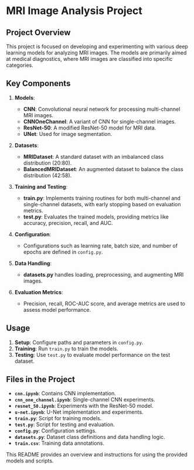 # MRI Image Analysis Project

## Project Overview
This project is focused on developing and experimenting with various deep learning models for analyzing MRI images. The models are primarily aimed at medical diagnostics, where MRI images are classified into specific categories.

## Key Components

1. **Models**:
   - **CNN**: Convolutional neural network for processing multi-channel MRI images.
   - **CNNOneChannel**: A variant of CNN for single-channel images.
   - **ResNet-50**: A modified ResNet-50 model for MRI data.
   - **UNet**: Used for image segmentation.

2. **Datasets**:
   - **MRIDataset**: A standard dataset with an imbalanced class distribution (20:80).
   - **BalancedMRIDataset**: An augmented dataset to balance the class distribution (42:58).

3. **Training and Testing**:
   - **train.py**: Implements training routines for both multi-channel and single-channel datasets, with early stopping based on evaluation metrics.
   - **test.py**: Evaluates the trained models, providing metrics like accuracy, precision, recall, and AUC.

4. **Configuration**:
   - Configurations such as learning rate, batch size, and number of epochs are defined in `config.py`.

5. **Data Handling**:
   - **datasets.py** handles loading, preprocessing, and augmenting MRI images.

6. **Evaluation Metrics**:
   - Precision, recall, ROC-AUC score, and average metrics are used to assess model performance.

## Usage
1. **Setup**: Configure paths and parameters in `config.py`.
2. **Training**: Run `train.py` to train the models.
3. **Testing**: Use `test.py` to evaluate model performance on the test dataset.

## Files in the Project
- **`cnn.ipynb`**: Contains CNN implementation.
- **`cnn_one_channel.ipynb`**: Single-channel CNN experiments.
- **`resnet_50.ipynb`**: Experiments with the ResNet-50 model.
- **`u-net.ipynb`**: U-Net implementation and experiments.
- **`train.py`**: Script for training models.
- **`test.py`**: Script for testing and evaluation.
- **`config.py`**: Configuration settings.
- **`datasets.py`**: Dataset class definitions and data handling logic.
- **`train.csv`**: Training data annotations.

This README provides an overview and instructions for using the provided models and scripts.
